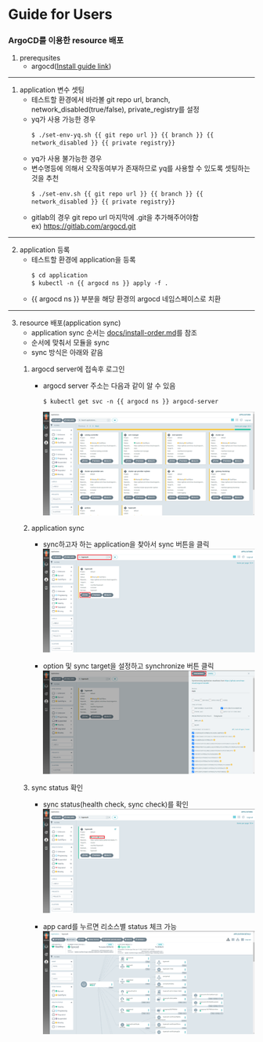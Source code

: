 # Guide for Users
### ArgoCD를 이용한 resource 배포
1. prerequsites
    - argocd([Install guide link](https://github.com/tmax-cloud/install-argocd))
---
1. application 변수 셋팅
    - 테스트할 환경에서 바라볼 git repo url, branch,  network_disabled(true/false), private_registry를 설정
    - yq가 사용 가능한 경우
        ```
        $ ./set-env-yq.sh {{ git repo url }} {{ branch }} {{ network_disabled }} {{ private registry}}
        ```
    - yq가 사용 불가능한 경우
    - 변수명등에 의해서 오작동여부가 존재하므로 yq를 사용할 수 있도록 셋팅하는것을 추천
        ```
        $ ./set-env.sh {{ git repo url }} {{ branch }} {{ network_disabled }} {{ private registry}}
        ```
    - gitlab의 경우 git repo url 마지막에 .git을 추가해주어야함  
      ex) https://gitlab.com/argocd.git
---
2. application 등록
    - 테스트할 환경에 application을 등록
        ```
        $ cd application
        $ kubectl -n {{ argocd ns }} apply -f .
        ```
    - {{ argocd ns }} 부분을 해당 환경의 argocd 네임스페이스로 치환
---
3. resource 배포(application sync)
    - application sync 순서는 [docs/install-order.md](install-oerder.md)를 참조
    - 순서에 맞춰서 모듈을 sync
    - sync 방식은 아래와 같음
    1) argocd server에 접속후 로그인
        - argocd server 주소는 다음과 같이 알 수 있음
            ```
            $ kubectl get svc -n {{ argocd ns }} argocd-server
            ```
            ![img](../figure/1_main.png)
    
    2) application sync
        - sync하고자 하는 application을 찾아서 sync 버튼을 클릭  
        ![img](../figure/2_app.png)

        - option 및 sync target을 설정하고 synchronize 버튼 클릭
        ![img](../figure/3_sync.png)

    3) sync status 확인
        - sync status(health check, sync check)를 확인
        ![img](../figure/4_synced.png)

        - app card를 누르면 리소스별 status 체크 가능
        ![img](../figure/5_details.png)